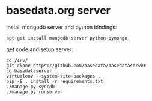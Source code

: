 # basedata.org server

install mongodb server and python bindings:

    apt-get install mongodb-server python-pymongo

get code and setup server:

    cd /srv/
    git clone https://github.com/basedata/basedataserver
    cd basedataserver
    virtualenv --system-site-packages .
    pip -E . install -r requirements.txt
    ./manage.py syncdb
    ./manage.py runserver
